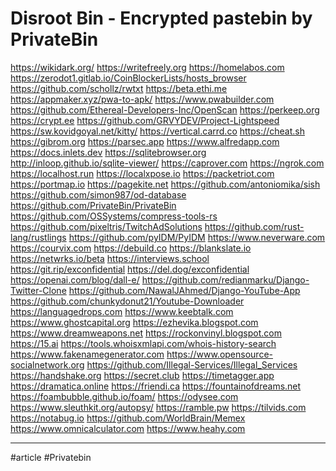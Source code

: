 # Disroot Bin - Encrypted pastebin by PrivateBin

<https://wikidark.org/> <https://writefreely.org> <https://homelabos.com> <https://zerodot1.gitlab.io/CoinBlockerLists/hosts_browser> <https://github.com/schollz/rwtxt> <https://beta.ethi.me> <https://appmaker.xyz/pwa-to-apk/> <https://www.pwabuilder.com> <https://github.com/Ethereal-Developers-Inc/OpenScan> <https://perkeep.org> <https://crypt.ee> <https://github.com/GRVYDEV/Project-Lightspeed> <https://sw.kovidgoyal.net/kitty/> <https://vertical.carrd.co> <https://cheat.sh> <https://gibrom.org> <https://parsec.app> <https://www.alfredapp.com> <https://docs.inlets.dev> <https://sqlitebrowser.org> <http://inloop.github.io/sqlite-viewer/> <https://caprover.com> <https://ngrok.com> <https://localhost.run> <https://localxpose.io> <https://packetriot.com> <https://portmap.io> <https://pagekite.net> <https://github.com/antoniomika/sish> <https://github.com/simon987/od-database> <https://github.com/PrivateBin/PrivateBin> <https://github.com/OSSystems/compress-tools-rs> <https://github.com/pixeltris/TwitchAdSolutions> <https://github.com/rust-lang/rustlings> <https://github.com/pyIDM/PyIDM> <https://www.neverware.com> <https://courvix.com> <https://debuild.co> <https://blankslate.io> <https://netwrks.io/beta> <https://interviews.school> <https://git.rip/exconfidential> <https://del.dog/exconfidential> <https://openai.com/blog/dall-e/> <https://github.com/redianmarku/Django-Twitter-Clone> <https://github.com/NawalJAhmed/Django-YouTube-App> <https://github.com/chunkydonut21/Youtube-Downloader> <https://languagedrops.com> <https://www.keebtalk.com> <https://www.ghostcapital.org> <https://ezhevika.blogspot.com> <https://www.dreamweapons.net> <https://rockonvinyl.blogspot.com> <https://15.ai> <https://tools.whoisxmlapi.com/whois-history-search> <https://www.fakenamegenerator.com> <https://www.opensource-socialnetwork.org> <https://github.com/Illegal-Services/Illegal_Services> <https://handshake.org> <https://secret.club> <https://timetagger.app> <https://dramatica.online> <https://friendi.ca> <https://fountainofdreams.net> <https://foambubble.github.io/foam/> <https://odysee.com> <https://www.sleuthkit.org/autopsy/> <https://ramble.pw> <https://tilvids.com> <https://notabug.io> <https://github.com/WorldBrain/Memex> <https://www.omnicalculator.com> <https://www.heahy.com>


___

#article #Privatebin